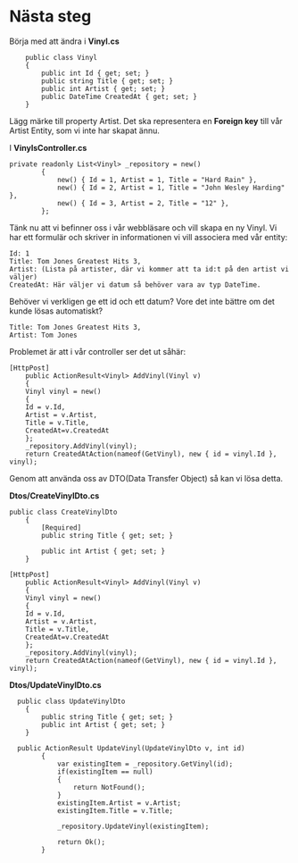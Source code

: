 ﻿# Nästa steg

Börja med att ändra i **Vinyl.cs**

```
    public class Vinyl
    {
        public int Id { get; set; }
        public string Title { get; set; }
        public int Artist { get; set; }
        public DateTime CreatedAt { get; set; }
    }
```

Lägg märke till property Artist. Det ska representera en **Foreign key** till vår Artist Entity, som vi inte har skapat ännu.

I **VinylsController.cs**

```
private readonly List<Vinyl> _repository = new()
        {
            new() { Id = 1, Artist = 1, Title = "Hard Rain" },
            new() { Id = 2, Artist = 1, Title = "John Wesley Harding" },
            new() { Id = 3, Artist = 2, Title = "12" },
        };
```

Tänk nu att vi befinner oss i vår webbläsare och vill skapa en ny Vinyl. Vi har ett formulär och skriver in informationen vi vill associera med vår entity:

```
Id: 1
Title: Tom Jones Greatest Hits 3,
Artist: (Lista på artister, där vi kommer att ta id:t på den artist vi väljer)
CreatedAt: Här väljer vi datum så behöver vara av typ DateTime.
```

Behöver vi verkligen ge ett id och ett datum? Vore det inte bättre om det kunde lösas automatiskt? 

```
Title: Tom Jones Greatest Hits 3,
Artist: Tom Jones
```

Problemet är att i vår controller ser det ut såhär:

```
[HttpPost]
	public ActionResult<Vinyl> AddVinyl(Vinyl v)
    {
    Vinyl vinyl = new()
    {
    Id = v.Id,
    Artist = v.Artist,
   	Title = v.Title,
   	CreatedAt=v.CreatedAt
    };
    _repository.AddVinyl(vinyl);
    return CreatedAtAction(nameof(GetVinyl), new { id = vinyl.Id }, vinyl);
```

Genom att använda oss av DTO(Data Transfer Object) så kan vi lösa detta. 

**Dtos/CreateVinylDto.cs**

```
public class CreateVinylDto
    { 	
    	[Required]
        public string Title { get; set; }
        
        public int Artist { get; set; }
    }
```

```
[HttpPost]
	public ActionResult<Vinyl> AddVinyl(Vinyl v)
    {
    Vinyl vinyl = new()
    {
    Id = v.Id,
    Artist = v.Artist,
   	Title = v.Title,
   	CreatedAt=v.CreatedAt
    };
    _repository.AddVinyl(vinyl);
    return CreatedAtAction(nameof(GetVinyl), new { id = vinyl.Id }, vinyl);
```

**Dtos/UpdateVinylDto.cs**

```
  public class UpdateVinylDto
    {
        public string Title { get; set; }
        public int Artist { get; set; }
    }
```

```
  public ActionResult UpdateVinyl(UpdateVinylDto v, int id)
        {
            var existingItem = _repository.GetVinyl(id);
            if(existingItem == null)
            {
                return NotFound();
            }
            existingItem.Artist = v.Artist;
            existingItem.Title = v.Title;

            _repository.UpdateVinyl(existingItem);

            return Ok();
        }

```

